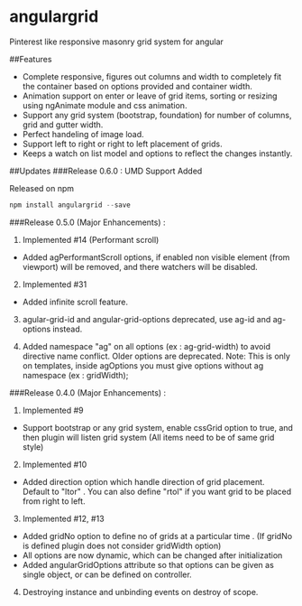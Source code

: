 angulargrid
===========

Pinterest like responsive masonry grid system for angular

##Features
<ul>
    <li>Complete responsive, figures out columns and width to completely fit the container based on options provided and container width.</li>
    <li>Animation support on enter or leave of grid items, sorting or resizing using ngAnimate module and css animation.</li>
    <li>Support any grid system (bootstrap, foundation) for number of columns, grid and gutter width.</li>
    <li>Perfect handeling of image load.</li>
    <li>Support left to right or right to left placement of grids.</li>
    <li>Keeps a watch on list model and options to reflect the changes instantly.</li>
</ul>

##Updates
###Release 0.6.0 :
UMD Support Added

Released on npm 
```js 
npm install angulargrid --save
```

###Release 0.5.0 (Major Enhancements) :

1. Implemented #14 (Performant scroll)
  - Added agPerformantScroll options, if enabled non visible element (from viewport) will be removed, and there watchers will be disabled.

2. Implemented #31
  - Added infinite scroll feature.

3. agular-grid-id and angular-grid-options deprecated, use ag-id and ag-options instead.

4. Added namespace "ag" on all options (ex : ag-grid-width) to avoid directive name conflict. Older options are deprecated.
Note: This is only on templates, inside agOptions you must give options without ag namespace (ex : gridWidth);


###Release 0.4.0 (Major Enhancements) :

1. Implemented #9
  - Support bootstrap or any grid system, enable cssGrid option to true, and then plugin will listen grid system (All items need to be of same grid style)

2. Implemented #10
  - Added direction option which handle direction of grid placement. Default to "ltor" .  You can also define "rtol" if you want grid to be placed from right to left.

3. Implemented #12, #13
  - Added gridNo option to define no of grids at a particular time . (If gridNo is defined plugin does not consider gridWidth option)
  - All options are now dynamic, which can be changed after initialization
  - Added angularGridOptions attribute so that options can be given as single object, or can be defined on controller.

4. Destroying instance and unbinding events on destroy of scope.
